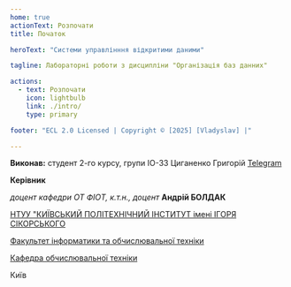 ```yaml
---
home: true
actionText: Розпочати
title: Початок

heroText: "Системи управлінння відкритими даними"

tagline: Лабораторні роботи з дисципліни "Організація баз данних"

actions:
  - text: Розпочати
    icon: lightbulb
    link: ./intro/
    type: primary

footer: "ECL 2.0 Licensed | Copyright © [2025] [Vladyslav] |"

---
```



**Виконав:** 
студент 2-го курсу, групи ІО-33 Циганенко Григорій [Telegram](https://web.telegram.org/k/#@stercoreo)


**Керівник**

*доцент кафедри ОТ ФІОТ, к.т.н., доцент*<span padding-right:5em></span> **Андрій БОЛДАК** 

[НТУУ "КИЇВСЬКИЙ ПОЛІТЕХНІЧНИЙ ІНСТИТУТ імені ІГОРЯ СІКОРСЬКОГО](https://kpi.ua/)

[Факультет інформатики та обчислювальної техніки](https://fiot.kpi.ua/)

[Кафедра обчислювальної техніки](https://comsys.kpi.ua/)

Київ
